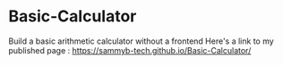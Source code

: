 # Basic-Calculator
Build a basic arithmetic calculator without a frontend
Here's a link to my published page : https://sammyb-tech.github.io/Basic-Calculator/

